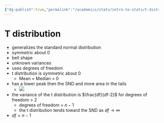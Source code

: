 ```yaml
---
{"dg-publish":true,"permalink":"/academics/stats/intro-to-stats/t-distribution/","created":"2024-11-28T16:34:14.944-05:00","updated":"2025-07-07T17:21:02.490-04:00"}
---
```


# T distribution
- generalizes the standard normal distribution
- symmetric about 0
- bell shape
- unknown variances
- uses degrees of freedom 
- t distribution is symmetric about 0
	- Mean = Median = 0
- has a lower peak then the SND and more area in the tails
	- ![](https://i.imgur.com/Q7px7LQ.png)
- the variance of the t distribution is $\frac{df}{df-2}$ for degrees of freedom > 2
	- degrees of freedom = $n-1$
	- the t distribution tends toward the SND as $df \rightarrow \infty$ 
- $df = n-1$